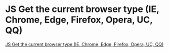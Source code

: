 # JS Get the current browser type (IE, Chrome, Edge, Firefox, Opera, UC, QQ)
[JS Get the current browser type (IE, Chrome, Edge, Firefox, Opera, UC, QQ)](https://aiwithcloud.com/2022/09/16/js_get_the_current_browser_type_ie_chrome_edge_firefox_opera_uc_qq/)